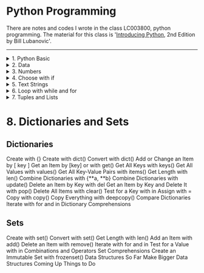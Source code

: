 # Python Programming

There are notes and codes I wrote in the class LC003800, python programming. The material for this class is '[Introducing Python](https://www.oreilly.com/library/view/introducing-python-2nd/9781492051374/), 2nd Edition by Bill Lubanovic'.
<hr/>
<details>
  <summary>1. Python Basic</summary>

# 1. Python Basic

## 1-2 small programs

### for

``` py

## ex 1-1

for loop in 1, "str" :
    print(loop)
```

### list

* list : order (o) array(o) : only string 
* set : order (x) array(o)

``` py

## ex 1-2

list = ["~", "~"]
```

### dictionary 

like hashmap, hashtable

``` py

## ex 1-3

dict = {
    "a" : "~" ,
    "b" : "~" 
    }
str = "a"
print(dict[str])
```

## 1-3 bigger programs

### library modules

``` py

## ex 1-4

import webbrowser
import json

## from library import function

from urllib.request import urlopen

site = input("Type a website URL: ")
era = input("Type a year, month, and day, like 20150613: ")
url = "http://archive.org/wayback/available?url=%s&timestamp=%s" % (site, era)
response = urlopen(url)
text = response.read().decode("utf-8")
data = json.loads(text)

## {'url': 'lolcats.com', 'timestamp': '20150613', 'archived_snapshots': {'closest': {'available': True, 'url': 'http://web.archive.org/web/20150610081618/http://www.lolcats.com/', 'timestamp': '20150610081618', 'status': '200'}}}

try:
    ## extract its value from a three-level Python dictionary.
    old_site = data["archived_snapshots"]["closest"]["url"]
    webbrowser.open(old_site)
except:
    print("Sorry, no luck finding", site)
```

## 1-5 Why Python

* simple and compact
* google-selected
* Data Science and Machine Learning

## 1-6 Disadvs

* Static: C/C++, Java, Rust, Go
* Dynamic(script): Python PHP

=> low speed</br>
but its std interpreter is by C -> developing now

### Popularity

## 1-11 The Zen of Python

by Tim Peters 

* Beautiful is better than ugly.
* Simple is better than complex. 
* Complex is better than complicated. 
* Readability counts. 

</details>
<details>
  <summary>2. Data</summary>

# 2. Data

static lang: declare data type(o)
**dynamic lang**: declare data type(x)

## Python Data Are Objects

Python is rapping each data value(boolean / function..) as an object on the memory

### In an object

* A type (ex. Integer)
* A unique id to distinguish it from other objects 
* A value consistent with its type (ex. 7)
* A reference count that tracks how often this object is used

## Types

Py: Strong Type Lang => Data value can be ***mutable***, not the data type

* bool / int / float / bytes(b'ab\ xff) / complex(5+9j) / str('alas', "alack", ''' a verse attack''')

<hr/>

| Python Data Structures | for what | ex |
| ---- | ----- | ---- |
| [**lists**](##Lists) | for **ordered** sequence of objects | [' Winken' / 'Blinken' / 'Nod'] |
| [tuple](##Tuples) | ***immutable*** list<br/>- Elements can't be added, removed or replaced after declaration. | (2 / 4 / 8) |
| [set](##Sets) | **unique** list<br/> - Elements doesn't have order and duplicates. extremely fast. | set([ 3 / 5 / 7]) |
| [**dict**](##Dictionaries) | pair of **key and values** | {'game': 'bingo' / 'dog': 'dingo' / 'drummer': 'Ringo'} |

So just like reassigning an **integer**, it is pointing a new memory. But if you make an integer **list**, it is ***mutable***. 

## Assignment

* expression VS statement
* Dynamic Lang: 
    - **Assignment** does not copy a value; it just **attaches a name** to the object that contains the data.
    - => type(), instance()
* Interpreter Lang:
    - reassigning => reference_count++; || reference_count == 0 (**garbage collector**)
    - can assign to **multiple** names

</details>

<details>
  <summary>3. Numbers</summary>

# 3. Numbers

* Booleans: int(True) -> 1 / bool(0.0) -> False
* Integers: 1_2_3 可 (in recent Java too)
    - /: floating-point (decimal) division 
        - ex. 5/0.0 -> python exception / java infinity
    - //: integer (truncating) division
    - divmod(9,5) -> (1,4)
    - Python handles googoly integers with no problem.
* Bases: 0b(inary), 0o(ctal), 0x(hex)
    - bin(), oct(), hdx()
    - chr(65) = ord('A'), chr(97) = ord('a')

</details>
<details>
  <summary>4. Choose with if</summary>

# 4. Choose with if

* block(x) indentation(o) <- Guido van Rossum loves to beautify 
* Comment with #
* Continue Lines with \ (>80)
* if ~: elif ~: else: 
    - and, or, not, a < b < c
    - false (empty string, list, tuple, dictionary, set)
    - in (membership operator)
    - name := expression (walrus operator)

</details>
<details>
  <summary>5. Text Strings</summary>

# 5. Text Strings

## definition

* immutable string
* base(empty string) is also string
* \t, \n, \\(\), r'(raw string)'
* ', ", (multi-line)''', """
* []: 0, 1, n, **-1**
* [ start : end : step ]: start ~ (end-1) offset skipping by step

## function

* print(a, b): add a space VS a + b: no space
* print() VS the automatic echoing done by the interactive interpreter
* str() -> (string formatting) => output
* len(str), split('\n', '\t', ' '), 'a'.join(str), 
* replace('a', 'b', n_times): didn't change the value <- the interactive interpreter
* strip(), lstrip(), rstrip() (==trim)
* find(), rfind() : -1 / index(), rindex(): exception / count(), isalnum()
* capitalize(), upper(), lower(), swapcase() / center(), ljust(), rjust()

## formatting

* Old style: %
* New style: {} and format() ex. {index}, {:!^10s}
* Newest Style: f' ~ {str.title()=} ~ '

</details>
<details>
  <summary>6. Loop with while and for</summary>

# 6. Loop with while and for

* while: ~ else: ~ continue, break(cancel the closest loop)
* for ~ in ~: ~ else: ~ continue, break(cancel the closest loop)
    - for x in range(start, **stop**, step) / list(range(0, 11, 2))

</details>
<details>
  <summary>7. Tuples and Lists</summary>

# 7. Tuples and Lists

## Tuples

* tuple unpacking
  + tupleA = 'a', 'b', 'c'
  + tupleA = ('a', 'b', 'c')
  + a, b, c = tupleA
  + to exchange values in one statement without using a temporary variable (o)
* tuple(): makes tuples from other things
* +: combine, *: duplicate, <=>: compare, t1+=t2: **immutable** but can modify

## Lists

* [1, 'b', 3], list(), [number for number in range( 1, 6) if number % 2 = = 1], split(), marxes[::-2] 
* append(): Add to the end, insert(): add by Offset
* +: combine, *: duplicate
* del: by Offset, remove(): by Value, clear(): delete all
* pop(): get + return tail, pop(0): return head, pop(-1): return tail
* index(): find, in: True/False, count(), for in, 
* Convert a List to a String with join()
  + ', '. join(marxes) / separator.join(friends)
* sort(reverse=true): list itself, sorted(): copied list, len(), =:assign
* copy
  + shallow copy: b = a.copy() = list(a) = a[:]
  + deep copy: b = copy.deepcopy(a)
* iterate: for and in, Iterate Multiple Sequences: zip()

## Tuples VS Lists

* lists: more functions
* tuples: less space, immutable so safe

In everyday programming, you’ll use **lists and dictionaries** more
</details>
<!---<details>
  <summary>8. Dictionaries and Sets</summary>-->

# 8. Dictionaries and Sets

## Dictionaries

Create with {}
Create with dict()
Convert with dict()
Add or Change an Item by [ key ]
Get an Item by [key] or with get()
Get All Keys with keys()
Get All Values with values()
Get All Key-Value Pairs with items()
Get Length with len()
Combine Dictionaries with {**a, **b}
Combine Dictionaries with update()
Delete an Item by Key with del
Get an Item by Key and Delete It with pop()
Delete All Items with clear()
Test for a Key with in
Assign with =
Copy with copy()
Copy Everything with deepcopy()
Compare Dictionaries
Iterate with for and in
Dictionary Comprehensions

## Sets

Create with set()
Convert with set()
Get Length with len()
Add an Item with add()
Delete an Item with remove()
Iterate with for and in
Test for a Value with in
Combinations and Operators
Set Comprehensions
Create an Immutable Set with frozenset()
Data Structures So Far
Make Bigger Data Structures
Coming Up
Things to Do
